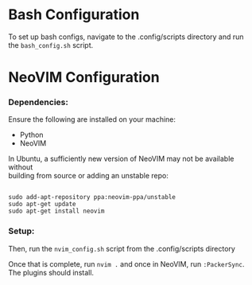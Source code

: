 
# Bash Configuration

To set up bash configs, navigate to the .config/scripts directory and run  
the `bash_config.sh` script.


# NeoVIM Configuration


### Dependencies:  

Ensure the following are installed on your machine:  
* Python
* NeoVIM

In Ubuntu, a sufficiently new version of NeoVIM may not be available without  
building from source or adding an unstable repo:  

```

sudo add-apt-repository ppa:neovim-ppa/unstable
sudo apt-get update
sudo apt-get install neovim

```

### Setup: 

Then, run the `nvim_config.sh` script from the .config/scripts directory 

Once that is complete, run `nvim .` and once in NeoVIM, run `:PackerSync`.  
The plugins should install.  
